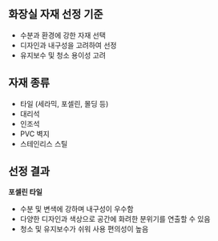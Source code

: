 ## 화장실 자재 선정 기준
- 수분과 환경에 강한 자재 선택
- 디자인과 내구성을 고려하여 선정
- 유지보수 및 청소 용이성 고려

## 자재 종류
- 타일 (세라믹, 포셀린, 몰딩 등)
- 대리석
- 인조석
- PVC 벽지
- 스테인리스 스틸

## 선정 결과
**포셀린 타일**
- 수분 및 변색에 강하며 내구성이 우수함
- 다양한 디자인과 색상으로 공간에 화려한 분위기를 연출할 수 있음
- 청소 및 유지보수가 쉬워 사용 편의성이 높음